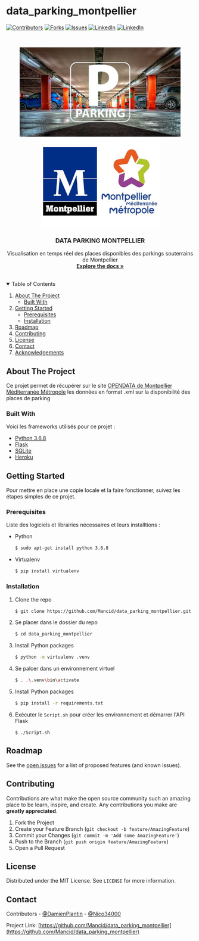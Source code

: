# data_parking_montpellier

<!--
*** Thanks for checking out the Best-README-Template. If you have a suggestion
*** that would make this better, please fork the repo and create a pull request
*** or simply open an issue with the tag "enhancement".
*** Thanks again! Now go create something AMAZING! :D
-->



<!-- PROJECT SHIELDS -->
<!--
*** I'm using markdown "reference style" links for readability.
*** Reference links are enclosed in brackets [ ] instead of parentheses ( ).
*** See the bottom of this document for the declaration of the reference variables
*** for contributors-url, forks-url, etc. This is an optional, concise syntax you may use.
*** https://www.markdownguide.org/basic-syntax/#reference-style-links
-->
[![Contributors][contributors-shield]][contributors-url]
[![Forks][forks-shield]][forks-url]
[![Issues][issues-shield]][issues-url]
[![LinkedIn][linkedin-shield1]][linkedin-url1]
[![LinkedIn][linkedin-shield2]][linkedin-url2]




<!-- PROJECT LOGO -->
<br />
<p align="center">
  <a href="https://github.com/Mancid/data_parking_montpellier">
    <img src="images/parking.jpg" alt="Logo" width="432" height="240">
  </a>
    <a href="https://github.com/Mancid/data_parking_montpellier">
    <img src="images/mtp.jpg" alt="Logo" width="319" height="240">
  </a>
  <h3 align="center">DATA PARKING MONTPELLIER</h3>

  <p align="center">
    Visualisation en temps réel des places disponibles des parkings souterrains de Montpellier
    <br />
    <a href="https://github.com/Mancid/data_parking_montpellier"><strong>Explore the docs »</strong></a>
    <br />
    <br />
  </p>
</p>



<!-- TABLE OF CONTENTS -->
<details open="open">
  <summary>Table of Contents</summary>
  <ol>
    <li>
      <a href="#about-the-project">About The Project</a>
      <ul>
        <li><a href="#built-with">Built With</a></li>
      </ul>
    </li>
    <li>
      <a href="#getting-started">Getting Started</a>
      <ul>
        <li><a href="#prerequisites">Prerequisites</a></li>
        <li><a href="#installation">Installation</a></li>
      </ul>
    </li>
    <!-- <li><a href="#usage">Usage</a></li> -->
    <li><a href="#roadmap">Roadmap</a></li>
    <li><a href="#contributing">Contributing</a></li>
    <li><a href="#license">License</a></li>
    <li><a href="#contact">Contact</a></li>
    <li><a href="#acknowledgements">Acknowledgements</a></li>
  </ol>
</details>



<!-- ABOUT THE PROJECT -->
## About The Project

<!-- [![Product Name Screen Shot][product-screenshot]](https://example.com) -->

Ce projet permet de récupérer sur le site [OPENDATA de Montpellier Méditerranée Métropole](https://data.montpellier3m.fr/dataset/disponibilite-des-places-dans-les-parkings-de-montpellier-mediterranee-metropole) les données en format .xml sur la disponibilité des places de parking

### Built With

Voici les frameworks utilisés pour ce projet :

* [Python 3.6.8](https://www.python.org/)
* [Flask](https://flask.palletsprojects.com/en/1.1.x/)
* [SQLite](https://www.sqlite.org/index.html)
* [Heroku](https://www.heroku.com)



<!-- GETTING STARTED -->
## Getting Started

Pour mettre en place une copie locale et la faire fonctionner, suivez les étapes simples de ce projet.

### Prerequisites

Liste des logiciels et librairies nécessaires et leurs installtions :  
* Python
  ```sh
  $ sudo apt-get install python 3.6.8 
  ```
* Virtualenv
  ```sh
  $ pip install virtualenv
  ```

### Installation


1. Clone the repo
   ```sh
   $ git clone https://github.com/Mancid/data_parking_montpellier.git
   ```
2. Se placer dans le dossier du repo
   ```sh
   $ cd data_parking_montpellier
   ```
3. Install Python packages
   ```sh
   $ python -m virtualenv .venv
   ```
4. Se palcer dans un environnement virtuel
   ```sh
   $ . .\.venv\bin\activate
   ```
5. Install Python packages
   ```sh
   $ pip install -r requirements.txt
   ```
6. Exécuter le `Script.sh` pour créer les environnement et démarrer l'API Flask
   ```JS
   $ ./Script.sh
   ```



<!-- USAGE EXAMPLES -->
<!-- ## Usage

Use this space to show useful examples of how a project can be used. Additional screenshots, code examples and demos work well in this space. You may also link to more resources.

_For more examples, please refer to the [Documentation](https://example.com)_ -->



<!-- ROADMAP -->
## Roadmap

See the [open issues](https://github.com/Mancid/data_parking_montpellier/issues) for a list of proposed features (and known issues).



<!-- CONTRIBUTING -->
## Contributing

Contributions are what make the open source community such an amazing place to be learn, inspire, and create. Any contributions you make are **greatly appreciated**.

1. Fork the Project
2. Create your Feature Branch (`git checkout -b feature/AmazingFeature`)
3. Commit your Changes (`git commit -m 'Add some AmazingFeature'`)
4. Push to the Branch (`git push origin feature/AmazingFeature`)
5. Open a Pull Request



<!-- LICENSE -->
## License

Distributed under the MIT License. See `LICENSE` for more information.



<!-- CONTACT -->
## Contact

Contributors - [@DamienPlantin](https://github.com/DamienPlantin) - [@Nico34000](https://github.com/Nico34000)

Project Link: [https://github.com/Mancid/data_parking_montpellier](https://github.com/Mancid/data_parking_montpellier)



<!-- ACKNOWLEDGEMENTS -->
<!-- ## Acknowledgements
* [GitHub Emoji Cheat Sheet](https://www.webpagefx.com/tools/emoji-cheat-sheet)
* [Img Shields](https://shields.io)
* [Choose an Open Source License](https://choosealicense.com)
* [GitHub Pages](https://pages.github.com)
* [Animate.css](https://daneden.github.io/animate.css)
* [Loaders.css](https://connoratherton.com/loaders)
* [Slick Carousel](https://kenwheeler.github.io/slick)
* [Smooth Scroll](https://github.com/cferdinandi/smooth-scroll)
* [Sticky Kit](http://leafo.net/sticky-kit)
* [JVectorMap](http://jvectormap.com)
* [Font Awesome](https://fontawesome.com) -->





<!-- MARKDOWN LINKS & IMAGES -->
<!-- https://www.markdownguide.org/basic-syntax/#reference-style-links -->
[contributors-shield]: https://img.shields.io/github/contributors/Mancid/data_parking_montpellier.svg?style=for-the-badge
[contributors-url]: https://github.com/Mancid/data_parking_montpellier/graphs/contributors
[forks-shield]: https://img.shields.io/github/forks/Mancid/data_parking_montpellier.svg?style=for-the-badge
[forks-url]: https://github.com/Mancid/data_parking_montpellier/network/members
[issues-shield]: https://img.shields.io/github/issues/Mancid/data_parking_montpellier.svg?style=for-the-badge
[issues-url]: https://github.com/Mancid/data_parking_montpellier/issues
[linkedin-shield1]: https://img.shields.io/badge/-LinkedIn_Damien_Plantin-black.svg?style=for-the-badge&logo=linkedin&colorB=555
[linkedin-shield2]: https://img.shields.io/badge/-LinkedIn_Nicolas_Prodhomme-black.svg?style=for-the-badge&logo=linkedin&colorB=555
[linkedin-url1]: https://www.linkedin.com/in/damienplantin/
[linkedin-url2]: https://www.linkedin.com/in/nicolas-prodhomme-5578aa201/
[product-screenshot]: images/screenshot.png



